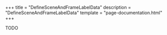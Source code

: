 +++
title = "DefineSceneAndFrameLabelData"
description = "DefineSceneAndFrameLabelData"
template = "page-documentation.html"
+++

TODO

